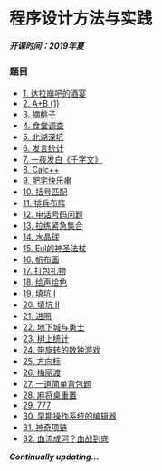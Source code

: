 # 程序设计方法与实践

##### 开课时间：2019年夏

### 题目

- [1. 达拉崩吧的酒宴]()
- [2. A+B (1)]()
- [3. 摘桃子]()
- [4. 食堂调查]()
- [5. 北湖深坑]()
- [6. 发言统计]()
- [7. 一夜发白《千字文》]()
- [8. Calc++]()
- [9. 肥宅快乐串]()
- [10. 括号匹配]()
- [11. 排兵布阵]()
- [12. 电话号码问题]()
- [13. 拉练紧急集合]()
- [14. 水晶球]()
- [15. Eul的神圣法杖]()
- [16. 帆布画]()
- [17. 打包礼物]()
- [18. 绘声绘色]()
- [19. 填坑 I]()
- [20. 填坑 II]()
- [21. 进圈]()
- [22. 地下城与勇士]()
- [23. 树上统计]()
- [24. 带旋转的数独游戏]()
- [25. 方向标]()
- [26. 梅丽渡]()
- [27. 一道简单背包题]()
- [28. 麻将桌重置]()
- [29. 777]()
- [30. 早期操作系统的编辑器]()
- [31. 神奇项链]()
- [32. 血流成河？血战到底]()

***Continually updating...***